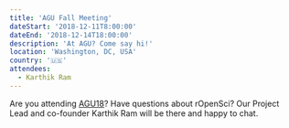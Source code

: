 ```yaml
---
title: 'AGU Fall Meeting'
dateStart: '2018-12-11T8:00:00'
dateEnd: '2018-12-14T18:00:00'
description: 'At AGU? Come say hi!'
location: 'Washington, DC, USA'
country: '🇺🇸'
attendees:
  - Karthik Ram
---
```


Are you attending [AGU18](https://fallmeeting.agu.org/2018/)? Have questions about rOpenSci? Our Project Lead and co-founder Karthik Ram will be there and happy to chat.
